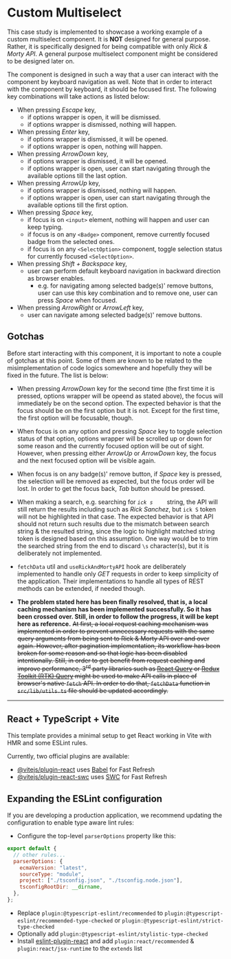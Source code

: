 # Custom Multiselect

This case study is implemented to showcase a working example of a custom multiselect component. It is **NOT** designed for general purpose. Rather, it is specifically designed for being compatible with only _Rick & Morty API_. A general purpose multiselect component might be considered to be designed later on.

The component is designed in such a way that a user can interact with the component by keyboard navigation as well. Note that in order to interact with the component by keyboard, it should be focused first. The following key combinations will take actions as listed below:

- When pressing _Escape_ key,
  - if options wrapper is open, it will be dismissed.
  - if options wrapper is dismissed, nothing will happen.
- When pressing _Enter_ key,
  - if options wrapper is dismissed, it will be opened.
  - if options wrapper is open, nothing will happen.
- When pressing _ArrowDown_ key,
  - if options wrapper is dismissed, it will be opened.
  - if options wrapper is open, user can start navigating through the available options till the last option.
- When pressing _ArrowUp_ key,
  - if options wrapper is dismissed, nothing will happen.
  - if options wrapper is open, user can start navigating through the available options till the first option.
- When pressing _Space_ key,
  - if focus is on `<input>` element, nothing will happen and user can keep typing.
  - if focus is on any `<Badge>` component, remove currently focused badge from the selected ones.
  - if focus is on any `<SelectOption>` component, toggle selection status for currently focused `<SelectOption>`.
- When pressing _Shift + Backspace_ key,
  - user can perform default keyboard navigation in backward direction as browser enables.
    - e.g. for navigating among selected badge(s)' remove buttons, user can use this key combination and to remove one, user can press _Space_ when focused.
- When pressing _ArrowRight_ or _ArrowLeft_ key,
  - user can navigate among selected badge(s)' remove buttons.

## Gotchas

Before start interacting with this component, it is important to note a couple of gotchas at this point. Some of them are known to be related to the misimplementation of code logics somewhere and hopefully they will be fixed in the future. The list is below:

- When pressing _ArrowDown_ key for the second time (the first time it is pressed, options wrapper will be opeend as stated above), the focus will immediately be on the second option. The expected behavior is that the focus should be on the first option but it is not. Except for the first time, the first option will be focusable, though.

- When focus is on any option and pressing _Space_ key to toggle selection status of that option, options wrapper will be scrolled up or down for some reason and the currently focused option will be out of sight. However, when pressing either _ArrowUp_ or _ArrowDown_ key, the focus and the next focused option will be visible again.

- When focus is on any badge(s)' remove button, if _Space_ key is pressed, the selection will be removed as expected, but the focus order will be lost. In order to get the focus back, _Tab_ button should be pressed.

- When making a search, e.g. searching for _`ick s    `_ string, the API will still return the results including such as _Rick Sanchez_, but `ick S` token will not be highlighted in that case. The expected behavior is that API should not return such results due to the mismatch between search string & the resulted string, since the logic to highlight matched string token is designed based on this assumption. One way would be to trim the searched string from the end to discard `\s` character(s), but it is deliberately not implemented.

- `fetchData` util and `useRickAndMortyAPI` hook are deliberately implemented to handle only _GET_ requests in order to keep simplicity of the application. Their implementations to handle all types of REST methods can be extended, if needed though.

- **The problem stated here has been finally resolved, that is, a local caching mechanism has been implemented successfully. So it has been crossed over. Still, in order to follow the progress, it will be kept here as reference.** ~~At first, a local request caching mechanism was implemented in order to prevent unnecessary requests with the same query arguments from being sent to Rick & Morty API over and over again. However, after pagination implementation, its workflow has been broken for some reason and so that logic has been disabled intentionally. Still, in order to get benefit from request caching and improve performance, 3<sup>rd</sup> party libraries such as [React Query](https://tanstack.com/query/v4/docs/react/guides/caching) or [Redux Toolkit (RTK) Query](https://redux-toolkit.js.org/rtk-query/usage/cache-behavior) might be used to make API calls in place of browser's native `fetch` API. In order to do that, `fetchData` function in `src/lib/utils.ts` file should be updated accordingly.~~

---

## React + TypeScript + Vite

This template provides a minimal setup to get React working in Vite with HMR and some ESLint rules.

Currently, two official plugins are available:

- [@vitejs/plugin-react](https://github.com/vitejs/vite-plugin-react/blob/main/packages/plugin-react/README.md) uses [Babel](https://babeljs.io/) for Fast Refresh
- [@vitejs/plugin-react-swc](https://github.com/vitejs/vite-plugin-react-swc) uses [SWC](https://swc.rs/) for Fast Refresh

## Expanding the ESLint configuration

If you are developing a production application, we recommend updating the configuration to enable type aware lint rules:

- Configure the top-level `parserOptions` property like this:

```js
export default {
  // other rules...
  parserOptions: {
    ecmaVersion: "latest",
    sourceType: "module",
    project: ["./tsconfig.json", "./tsconfig.node.json"],
    tsconfigRootDir: __dirname,
  },
};
```

- Replace `plugin:@typescript-eslint/recommended` to `plugin:@typescript-eslint/recommended-type-checked` or `plugin:@typescript-eslint/strict-type-checked`
- Optionally add `plugin:@typescript-eslint/stylistic-type-checked`
- Install [eslint-plugin-react](https://github.com/jsx-eslint/eslint-plugin-react) and add `plugin:react/recommended` & `plugin:react/jsx-runtime` to the `extends` list

